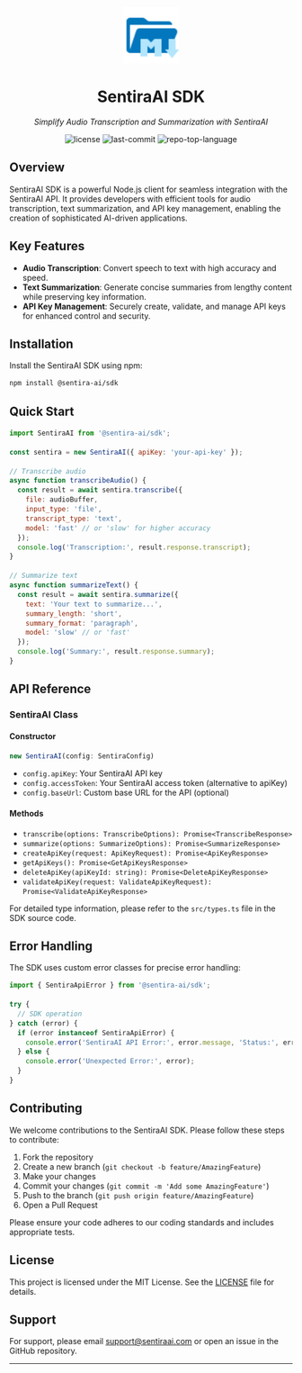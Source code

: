 <p align="center">
  <img src="https://raw.githubusercontent.com/PKief/vscode-material-icon-theme/ec559a9f6bfd399b82bb44393651661b08aaf7ba/icons/folder-markdown-open.svg" width="100" />
</p>
<p align="center">
    <h1 align="center">SentiraAI SDK</h1>
</p>
<p align="center">
    <em>Simplify Audio Transcription and Summarization with SentiraAI</em>
</p>
<p align="center">
	<img src="https://img.shields.io/github/license/Aunali321/sentiraai-sdk-typescript?style=flat-square&color=0080ff" alt="license">
	<img src="https://img.shields.io/github/last-commit/Aunali321/sentiraai-sdk-typescript?style=flat-square&color=0080ff" alt="last-commit">
	<img src="https://img.shields.io/github/languages/top/Aunali321/sentiraai-sdk-typescript?style=flat-square&color=0080ff" alt="repo-top-language">
</p>

## Overview

SentiraAI SDK is a powerful Node.js client for seamless integration with the SentiraAI API. It provides developers with efficient tools for audio transcription, text summarization, and API key management, enabling the creation of sophisticated AI-driven applications.

## Key Features

- **Audio Transcription**: Convert speech to text with high accuracy and speed.
- **Text Summarization**: Generate concise summaries from lengthy content while preserving key information.
- **API Key Management**: Securely create, validate, and manage API keys for enhanced control and security.

## Installation

Install the SentiraAI SDK using npm:

```sh
npm install @sentira-ai/sdk
```

## Quick Start

```javascript
import SentiraAI from '@sentira-ai/sdk';

const sentira = new SentiraAI({ apiKey: 'your-api-key' });

// Transcribe audio
async function transcribeAudio() {
  const result = await sentira.transcribe({
    file: audioBuffer,
    input_type: 'file',
    transcript_type: 'text',
    model: 'fast' // or 'slow' for higher accuracy
  });
  console.log('Transcription:', result.response.transcript);
}

// Summarize text
async function summarizeText() {
  const result = await sentira.summarize({
    text: 'Your text to summarize...',
    summary_length: 'short',
    summary_format: 'paragraph',
    model: 'slow' // or 'fast'
  });
  console.log('Summary:', result.response.summary);
}
```

## API Reference

### SentiraAI Class

#### Constructor

```javascript
new SentiraAI(config: SentiraConfig)
```

- `config.apiKey`: Your SentiraAI API key
- `config.accessToken`: Your SentiraAI access token (alternative to apiKey)
- `config.baseUrl`: Custom base URL for the API (optional)

#### Methods

- `transcribe(options: TranscribeOptions): Promise<TranscribeResponse>`
- `summarize(options: SummarizeOptions): Promise<SummarizeResponse>`
- `createApiKey(request: ApiKeyRequest): Promise<ApiKeyResponse>`
- `getApiKeys(): Promise<GetApiKeysResponse>`
- `deleteApiKey(apiKeyId: string): Promise<DeleteApiKeyResponse>`
- `validateApiKey(request: ValidateApiKeyRequest): Promise<ValidateApiKeyResponse>`

For detailed type information, please refer to the `src/types.ts` file in the SDK source code.

## Error Handling

The SDK uses custom error classes for precise error handling:

```javascript
import { SentiraApiError } from '@sentira-ai/sdk';

try {
  // SDK operation
} catch (error) {
  if (error instanceof SentiraApiError) {
    console.error('SentiraAI API Error:', error.message, 'Status:', error.statusCode);
  } else {
    console.error('Unexpected Error:', error);
  }
}
```

## Contributing

We welcome contributions to the SentiraAI SDK. Please follow these steps to contribute:

1. Fork the repository
2. Create a new branch (`git checkout -b feature/AmazingFeature`)
3. Make your changes
4. Commit your changes (`git commit -m 'Add some AmazingFeature'`)
5. Push to the branch (`git push origin feature/AmazingFeature`)
6. Open a Pull Request

Please ensure your code adheres to our coding standards and includes appropriate tests.

## License

This project is licensed under the MIT License. See the [LICENSE](LICENSE) file for details.

## Support

For support, please email support@sentiraai.com or open an issue in the GitHub repository.

---
